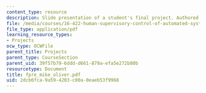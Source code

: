 ```yaml
---
content_type: resource
description: Slide presentation of a student's final project. Authored by Mike Oliver.
file: /media/courses/16-422-human-supervisory-control-of-automated-systems-spring-2004/2dcb6fca9a594203c00a0eaeb53f9968_fpre_mike_oliver.pdf
file_type: application/pdf
learning_resource_types:
- Projects
ocw_type: OCWFile
parent_title: Projects
parent_type: CourseSection
parent_uid: 39f57b79-6ddd-d661-879a-efa5e272b80b
resourcetype: Document
title: fpre_mike_oliver.pdf
uid: 2dcb6fca-9a59-4203-c00a-0eaeb53f9968
---
```

